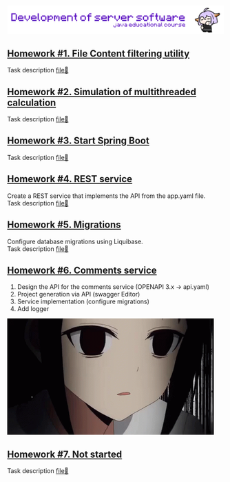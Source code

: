![header](misc/prew.gif)

## [Homework #1. File Content filtering utility](/fileFiltering/)
Task description [file📗](/misc/homework1.pdf)

## [Homework #2. Simulation of multithreaded calculation](/SimulationMultithreaded/)
Task description [file📗](/misc/homework2.pdf)

## [Homework #3. Start Spring Boot](/SpringBootWeb/)
Task description [file📗](/misc/homework3.pdf)

## [Homework #4. REST service](/restService/)
Create a REST service that implements the API from the app.yaml file. \
Task description [file📗](/misc/homework4.pdf)

## [Homework #5. Migrations](/Migrations/)
Configure database migrations using Liquibase. \
Task description [file📗](/misc/homework5.pdf)

## [Homework #6. Comments service](/CommentsService/)
1. Design the API for the comments service (OPENAPI 3.x -> api.yaml)
2. Project generation via API (swagger Editor)
3. Service implementation (configure migrations)
4. Add logger

![Meme](/misc/mem6.gif)

## [Homework #7. Not started](/)
Task description [file📗](/misc/homework7.pdf)
